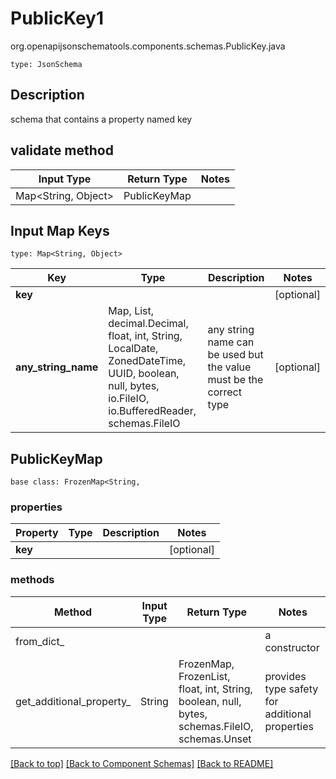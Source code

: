 # PublicKey1
org.openapijsonschematools.components.schemas.PublicKey.java
```
type: JsonSchema
```

## Description
schema that contains a property named key

## validate method
| Input Type | Return Type | Notes |
| ---------- | ----------- | ----- |
| Map<String, Object> | PublicKeyMap | |

## Input Map Keys
```
type: Map<String, Object>
```
Key | Type |  Description | Notes
------------ | ------------- | ------------- | -------------
**key** |  |  | [optional]
**any_string_name** | Map, List, decimal.Decimal, float, int, String, LocalDate, ZonedDateTime, UUID, boolean, null, bytes, io.FileIO, io.BufferedReader, schemas.FileIO | any string name can be used but the value must be the correct type | [optional]

## PublicKeyMap
```
base class: FrozenMap<String, 
```

### properties
Property | Type | Description | Notes
-------- | ---- | ----------- | -----
**key** |  |  | [optional]

### methods
Method | Input Type | Return Type | Notes
------ | ---------- | ----------- | ------
from_dict_ |  |  | a constructor
get_additional_property_ | String | FrozenMap, FrozenList, float, int, String, boolean, null, bytes, schemas.FileIO, schemas.Unset | provides type safety for additional properties

[[Back to top]](#top) [[Back to Component Schemas]](../../../README.md#Component-Schemas) [[Back to README]](../../../README.md)
